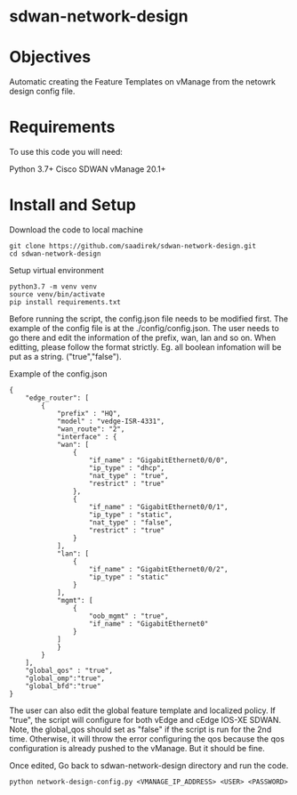 # sdwan-network-design
# Objectives
Automatic creating the Feature Templates on vManage from the netowrk design config file.

# Requirements
To use this code you will need:

Python 3.7+
Cisco SDWAN vManage 20.1+

# Install and Setup 
Download the code to local machine 
```
git clone https://github.com/saadirek/sdwan-network-design.git
cd sdwan-network-design
```
Setup virtual environment
```
python3.7 -m venv venv
source venv/bin/activate
pip install requirements.txt
```
Before running the script, the config.json file needs to be modified first. The example of the config file is at the ./config/config.json. The user needs to go there and edit the information of the prefix, wan, lan and so on. When editting, please follow the format strictly. Eg. all boolean infomation will be put as a string. ("true","false"). 

Example of the config.json 
```
{
    "edge_router": [
        {
            "prefix" : "HQ",
            "model" : "vedge-ISR-4331",
            "wan_route": "2",
            "interface" : {
            "wan": [
                {
                    "if_name" : "GigabitEthernet0/0/0",
                    "ip_type" : "dhcp",
                    "nat_type" : "true",
                    "restrict" : "true"
                },
                {
                    "if_name" : "GigabitEthernet0/0/1",
                    "ip_type" : "static",
                    "nat_type" : "false",
                    "restrict" : "true"
                }
            ],
            "lan": [
                {
                    "if_name" : "GigabitEthernet0/0/2",
                    "ip_type" : "static"
                }
            ],
            "mgmt": [
                {
                    "oob_mgmt" : "true",
                    "if_name" : "GigabitEthernet0"
                }
            ]
            }
        }
    ],  
    "global_qos" : "true",
    "global_omp":"true",
    "global_bfd":"true"
}

```
The user can also edit the global feature template and localized policy. If "true", the script will configure for both vEdge and cEdge IOS-XE SDWAN. Note, the global_qos should set as "false" if the script is run for the 2nd time. Otherwise, it will throw the error configuring the qos because the qos configuration is already pushed to the vManage. But it should be fine.

Once edited, Go back to sdwan-network-design directory and run the code.
```
python network-design-config.py <VMANAGE_IP_ADDRESS> <USER> <PASSWORD> 
```


